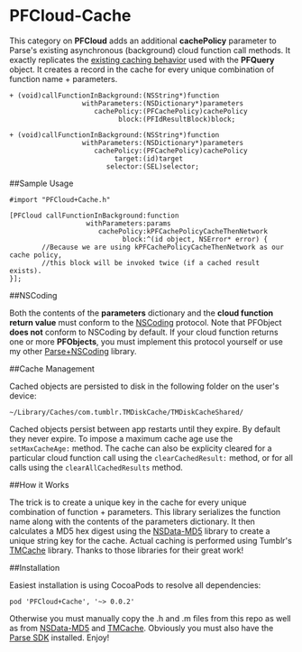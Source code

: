 PFCloud-Cache
=============

This category on **PFCloud** adds an additional **cachePolicy** parameter to Parse's existing asynchronous (background) cloud function call methods. It exactly replicates the [existing caching behavior] used with the **PFQuery** object. It creates a record in the cache for every unique combination of function name + parameters.

```
+ (void)callFunctionInBackground:(NSString*)function
                  withParameters:(NSDictionary*)parameters
                     cachePolicy:(PFCachePolicy)cachePolicy
                           block:(PFIdResultBlock)block;
```
```
+ (void)callFunctionInBackground:(NSString*)function
                  withParameters:(NSDictionary*)parameters
                     cachePolicy:(PFCachePolicy)cachePolicy
                          target:(id)target
                        selector:(SEL)selector;
```

##Sample Usage

```
#import "PFCloud+Cache.h"

[PFCloud callFunctionInBackground:function
                   withParameters:params
                      cachePolicy:kPFCachePolicyCacheThenNetwork
                            block:^(id object, NSError* error) {
		//Because we are using kPFCachePolicyCacheThenNetwork as our cache policy,
		//this block will be invoked twice (if a cached result exists). 
}];
```

##NSCoding

Both the contents of the **parameters** dictionary and the **cloud function return value** must conform to the [NSCoding] protocol. Note that PFObject **does not** conform to NSCoding by default. If your cloud function returns one or more **PFObjects**, you must implement this protocol yourself or use my other [Parse+NSCoding] library.

##Cache Management

Cached objects are persisted to disk in the following folder on the user's device:

```
~/Library/Caches/com.tumblr.TMDiskCache/TMDiskCacheShared/
```

Cached objects persist between app restarts until they expire. By default they never expire. To impose a maximum cache age use the ```setMaxCacheAge:``` method. The cache can also be explicity cleared for a particular cloud function call using the ```clearCachedResult:``` method, or for all calls using the ```clearAllCachedResults``` method.

##How it Works

The trick is to create a unique key in the cache for every unique combination of function + parameters. This library serializes the function name along with the contents of the parameters dictionary. It then calculates a MD5 hex digest using the [NSData-MD5] library to create a unique string key for the cache. Actual caching is performed using Tumblr's [TMCache] library. Thanks to those libraries for their great work!

##Installation

Easiest installation is using CocoaPods to resolve all dependencies:

```pod 'PFCloud+Cache', '~> 0.0.2'```

Otherwise you must manually copy the .h and .m files from this repo as well as from [NSData-MD5] and [TMCache]. Obviously you must also have the [Parse SDK] installed. Enjoy!

[existing caching behavior]:https://parse.com/docs/ios_guide#queries-caching/iOS
[NSCoding]:https://developer.apple.com/library/mac/documentation/Cocoa/Reference/Foundation/Protocols/NSCoding_Protocol/Reference/Reference.html
[Parse+NSCoding]:https://github.com/martinrybak/Parse-NSCoding/
[NSData-MD5]:https://github.com/siuying/NSData-MD5
[TMCache]:https://github.com/tumblr/TMCache
[Parse SDK]:https://parse.com/downloads/ios/parse-library/latest
